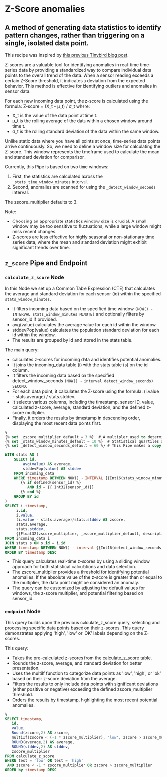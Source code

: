 # Z-Score anomalies
## A method of generating data statistics to identify pattern changes, rather than triggering on a single, isolated data point.

This recipe was inspired by [this previous Tinybird blog post](https://www.tinybird.co/blog-posts/anomaly-detection). 


Z-scores are a valuable tool for identifying anomalies in real-time time-series data by providing a standardized way to compare individual data points to the overall trend of the data. When a sensor reading exceeds a certain Z-Score threshold, it indicates a deviation from the expected behavior. This method is effective for identifying outliers and anomalies in sensor data.

For each new incoming data point, the z-score is calculated using the formula:
Z-score = (X_t - μ_t) / σ_t
where:

* X_t is the value of the data point at time t.
* μ_t is the rolling average of the data within a chosen window around time t.
* σ_t is the rolling standard deviation of the data within the same window.

Unlike static data where you have all points at once, time-series data points arrive continuously. So, we need to define a window size for calculating the Z-score. This window represents the timeframe used to calculate the mean and standard deviation for comparison.

Currently, this Pipe is based on two time windows:
1) First, the statistics are calculated across the `_stats_time_window_minutes` interval.
2) Second, anomalies are scanned for using the `_detect_window_seconds` interval.

The zscore_multiplier defaults to 3.

Note:

* Choosing an appropriate statistics window size is crucial. A small window may be too sensitive to fluctuations, while a large window might miss recent changes.
* Z-scores are less effective for highly seasonal or non-stationary time series data, where the mean and standard deviation might exhibit significant trends over time.




## `z_score` Pipe and Endpoint


### `calculate_z_score` Node

In this Node we set up a Common Table Expression (CTE) that calculates the average and standard deviation for each sensor (id) within the specified `stats_window_minutes`.
* It filters incoming data based on the specified time window `(NOW() - INTERVAL stats_window_minutes MINUTE)` and optionally filters by sensor_id if provided.
* avg(value) calculates the average value for each id within the window.
* stddevPop(value) calculates the population standard deviation for each id within the window.
* The results are grouped by id and stored in the stats table.

The main query:
*  calculates z-scores for incoming data and identifies potential anomalies.
* It joins the incoming_data table (i) with the stats table (s) on the id column.
* It filters the incoming data based on the specified detect_window_seconds `(NOW() - interval detect_window_seconds) SECOND`.
* For each data point, it calculates the Z-score using the formula: (i.value - stats.average) / stats.stddev.
* It selects various columns, including the timestamp, sensor ID, value, calculated z-score, average, standard deviation, and the defined z-score multiplier.
* Finally, it orders the results by timestamp in descending order, displaying the most recent data points first.


```sql
%
{% set _zscore_multiplier_default = 3 %}  # A multipler used to determine Z-score outliers. 
{% set _stats_window_minutes_default = 10 %}  # Statistical quartiles are based on this most recent window.
{% set _detect_window_seconds_default = 60 %} # This Pipe makes a copy every minute, so selecting events since last copy. 

WITH stats AS (
    SELECT id,
        avg(value) AS average,
        stddevPop(value) AS stddev
    FROM incoming_data
    WHERE timestamp BETWEEN NOW() - INTERVAL {{Int16(stats_window_minutes, _stats_window_minutes_default)}} MINUTE AND NOW()
       {% if defined(sensor_id) %}               
          AND id = {{ Int32(sensor_id)}}
       {% end %}  
    GROUP BY id  
)
SELECT i.timestamp, 
     i.id, 
     i.value, 
     (i.value - stats.average)/stats.stddev AS zscore,
     stats.average,
     stats.stddev,
     {{Float32(zscore_multiplier, _zscore_multiplier_default, description="Z-Score multipler to identify anomalies.")}} AS zscore_multiplier
FROM incoming_data i
JOIN stats s ON s.id = i.id
WHERE timestamp BETWEEN NOW() - interval {{Int16(detect_window_seconds, _detect_window_seconds_default)}} SECOND AND NOW()
ORDER BY timestamp DESC
```

* This query calculates real-time z-scores by using a sliding window approach for both statistical calculations and data selection.
* The zscore_multiplier provides a threshold for identifying potential anomalies. If the absolute value of the z-score is greater than or equal to the multiplier, the data point might be considered an anomaly.
* The query can be customized by adjusting the default values for windows, the z-score multiplier, and potential filtering based on sensor_id.


### `endpoint` Node

This query builds upon the previous calculate_z_score query, selecting and processing specific data points based on their z-scores. This query demonstrates applying 'high', 'low' or 'OK' labels depending on the Z-scores. 

This query:
* Takes the pre-calculated z-scores from the calculate_z_score table.
* Rounds the z-score, average, and standard deviation for better presentation.
* Uses the multiIf function to categorize data points as 'low', 'high', or 'ok' based on their z-score deviation from the average.
* Filters the results to only include data points with significant deviations (either positive or negative) exceeding the defined zscore_multiplier threshold.
* Orders the results by timestamp, highlighting the most recent potential anomalies.

```sql
%
SELECT timestamp,
   id,
   value,
   Round(zscore,2) AS zscore,
   multiIf(zscore < (-1 * zscore_multiplier), 'low', zscore > zscore_multiplier, 'high','ok') AS test,
   ROUND(average,2) AS average,
   ROUND(stddev,2) AS stddev,
   zscore_multiplier
FROM calculate_z_score
WHERE test = 'low' OR test = 'high' 
 AND zscore < -1 * zscore_multiplier OR zscore > zscore_multiplier 
ORDER by timestamp DESC
```
